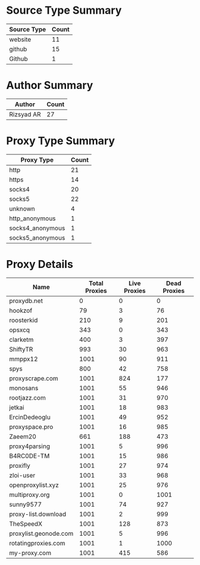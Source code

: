 # Source Type Summary

| Source Type | Count |
|-------------|-------|
| website | 11 |
| github | 15 |
| Github | 1 |


# Author Summary

| Author | Count |
|--------|-------|
| Rizsyad AR | 27 |


# Proxy Type Summary

| Proxy Type | Count |
|------------|-------|
| http | 21 |
| https | 14 |
| socks4 | 20 |
| socks5 | 22 |
| unknown | 4 |
| http_anonymous | 1 |
| socks4_anonymous | 1 |
| socks5_anonymous | 1 |


# Proxy Details

| Name | Total Proxies | Live Proxies | Dead Proxies |
|------|---------------|--------------|---------------|
| proxydb.net | 0 | 0 | 0 |
| hookzof | 79 | 3 | 76 |
| roosterkid | 210 | 9 | 201 |
| opsxcq | 343 | 0 | 343 |
| clarketm | 400 | 3 | 397 |
| ShiftyTR | 993 | 30 | 963 |
| mmppx12 | 1001 | 90 | 911 |
| spys | 800 | 42 | 758 |
| proxyscrape.com | 1001 | 824 | 177 |
| monosans | 1001 | 55 | 946 |
| rootjazz.com | 1001 | 31 | 970 |
| jetkai | 1001 | 18 | 983 |
| ErcinDedeoglu | 1001 | 49 | 952 |
| proxyspace.pro | 1001 | 16 | 985 |
| Zaeem20 | 661 | 188 | 473 |
| proxy4parsing | 1001 | 5 | 996 |
| B4RC0DE-TM | 1001 | 15 | 986 |
| proxifly | 1001 | 27 | 974 |
| zloi-user | 1001 | 33 | 968 |
| openproxylist.xyz | 1001 | 25 | 976 |
| multiproxy.org | 1001 | 0 | 1001 |
| sunny9577 | 1001 | 74 | 927 |
| proxy-list.download | 1001 | 2 | 999 |
| TheSpeedX | 1001 | 128 | 873 |
| proxylist.geonode.com | 1001 | 5 | 996 |
| rotatingproxies.com | 1001 | 1 | 1000 |
| my-proxy.com | 1001 | 415 | 586 |
